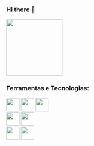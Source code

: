 ### Hi there 👋


<img height="150em"  align="center" src="https://github-readme-stats.vercel.app/api/top-langs/?username=GitSpectrumCode&layout=compact&langs_count=7&theme=react" />


### Ferramentas e Tecnologias:

<div>
<img src="https://cdn.jsdelivr.net/gh/devicons/devicon@latest/icons/css3/css3-original.svg" width="35" height="35"/>
<img src="https://cdn.jsdelivr.net/gh/devicons/devicon@latest/icons/html5/html5-original.svg" width="35" height="35"/>
<img src="https://cdn.jsdelivr.net/gh/devicons/devicon@latest/icons/javascript/javascript-plain.svg" width="35" height="35"/>
<br>
<img src="https://cdn.jsdelivr.net/gh/devicons/devicon@latest/icons/csharp/csharp-original.svg" width="35" height="35"/>
<img src="https://cdn.jsdelivr.net/gh/devicons/devicon@latest/icons/microsoftsqlserver/microsoftsqlserver-original.svg" width="35" height="35"/>
<br>
<img src="https://cdn.jsdelivr.net/gh/devicons/devicon@latest/icons/figma/figma-original.svg" width="35" height="35"/>
<img src="https://cdn.jsdelivr.net/gh/devicons/devicon@latest/icons/unity/unity-original-wordmark.svg" width="35" height="35"/>
</div>
       
          

